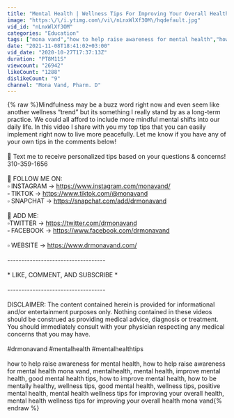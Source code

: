 ```yaml
---
title: "Mental Health | Wellness Tips For Improving Your Overall Health | Mona Vand"
image: "https:\/\/i.ytimg.com\/vi\/nLnxWlXf3OM\/hqdefault.jpg"
vid_id: "nLnxWlXf3OM"
categories: "Education"
tags: ["mona vand","how to help raise awareness for mental health","how to help raise awareness for mental health mona vand"]
date: "2021-11-08T18:41:02+03:00"
vid_date: "2020-10-27T17:37:13Z"
duration: "PT8M11S"
viewcount: "26942"
likeCount: "1288"
dislikeCount: "9"
channel: "Mona Vand, Pharm. D"
---
```

{% raw %}Mindfulness may be a buzz word right now and even seem like another wellness “trend” but its something I really stand by as a long-term practice. We could all afford to include more mindful mental shifts into our daily life. In this video I share with you my top tips that you can easily implement right now to live more peacefully. Let me know if you have any of your own tips in the comments below!<br /><br />📲 Text me to receive personalized tips based on your questions &amp; concerns! 310-359-1656 <br /><br />🖤 FOLLOW ME ON:<br />▫️ INSTAGRAM → <a rel="nofollow" target="blank" href="https://www.instagram.com/monavand/">https://www.instagram.com/monavand/</a><br />▫️ TIKTOK → <a rel="nofollow" target="blank" href="https://www.tiktok.com/@monavand">https://www.tiktok.com/@monavand</a><br />▫️ SNAPCHAT → <a rel="nofollow" target="blank" href="https://snapchat.com/add/drmonavand">https://snapchat.com/add/drmonavand</a><br /><br />🖤 ADD ME:<br />▫️TWITTER → <a rel="nofollow" target="blank" href="https://twitter.com/drmonavand">https://twitter.com/drmonavand</a><br />▫️ FACEBOOK → <a rel="nofollow" target="blank" href="https://www.facebook.com/drmonavand">https://www.facebook.com/drmonavand</a><br /><br />▫️ WEBSITE → <a rel="nofollow" target="blank" href="https://www.drmonavand.com/">https://www.drmonavand.com/</a><br /><br />-----------------------------------<br /><br />* LIKE, COMMENT, AND SUBSCRIBE *<br /><br />-----------------------------------<br /><br />DISCLAIMER: The content contained herein is provided for informational and/or entertainment purposes only. Nothing contained in these videos should be construed as providing medical advice, diagnosis or treatment. You should immediately consult with your physician respecting any medical concerns that you may have.<br /><br />#drmonavand #mentalhealth #mentalhealthtips<br /><br />how to help raise awareness for mental health, how to help raise awareness for mental health mona vand, mentalhealth, mental health, improve mental health, good mental health tips, how to improve mental health, how to be mentally healthy, wellness tips, good mental health, wellness tips, positive mental health, mental health wellness tips for improving your overall health, mental health wellness tips for improving your overall health mona vand{% endraw %}
